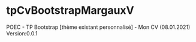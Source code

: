 # tpCvBootstrapMargauxV
POEC - TP Bootstrap [thème existant personnalisé] - Mon CV (08.01.2021)
Version:0.0.1
